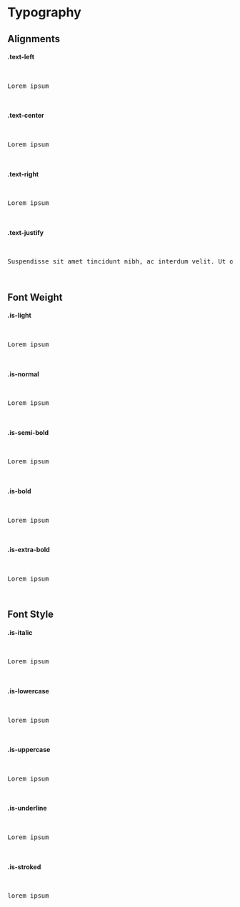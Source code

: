 # Typography

## Alignments

#### .text-left

<pre class="docsify-example">
  <p class="text-left">Lorem ipsum</p>
</pre>

#### .text-center

<pre class="docsify-example">
  <p class="text-center">Lorem ipsum</p>
</pre>

#### .text-right

<pre class="docsify-example">
  <p class="text-right">Lorem ipsum</p>
</pre>

#### .text-justify

<pre class="docsify-example">
  <p class="text-justify">Suspendisse sit amet tincidunt nibh, ac interdum velit. Ut orci diam, dignissim at enim sit amet, placerat rutrum magna. Mauris consectetur nibh eget sem feugiat, sit amet congue quam laoreet. Curabitur sed massa metus.</p>
</pre>

## Font Weight

#### .is-light

<pre class="docsify-example">
  <p class="is-light">Lorem ipsum</p>
</pre>

#### .is-normal

<pre class="docsify-example">
  <p class="is-normal">Lorem ipsum</p>
</pre>

#### .is-semi-bold

<pre class="docsify-example">
  <p class="is-semi-bold">Lorem ipsum</p>
</pre>

#### .is-bold

<pre class="docsify-example">
  <p class="is-bold">Lorem ipsum</p>
</pre>

#### .is-extra-bold

<pre class="docsify-example">
  <p class="is-extra-bold">Lorem ipsum</p>
</pre>

## Font Style

#### .is-italic

<pre class="docsify-example">
  <p class="is-italic">Lorem ipsum</p>
</pre>

#### .is-lowercase

<pre class="docsify-example">
  <p class="is-lowercase">lorem ipsum</p>
</pre>

#### .is-uppercase

<pre class="docsify-example">
  <p class="is-uppercase">Lorem ipsum</p>
</pre>

#### .is-underline

<pre class="docsify-example">
  <p class="is-underline">Lorem ipsum</p>
</pre>

#### .is-stroked

<pre class="docsify-example">
  <p class="is-stroked">lorem ipsum</p>
</pre>
